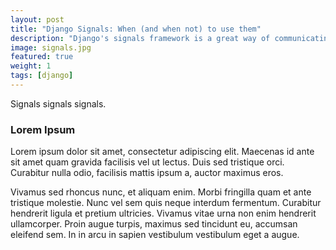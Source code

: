 ```yaml
---
layout: post
title: "Django Signals: When (and when not) to use them"
description: "Django's signals framework is a great way of communicating between your apps.  But they are often misused.  Find out what signals are for, when to define your own, and when to avoid them."
image: signals.jpg
featured: true
weight: 1
tags: [django]
---
```


Signals signals signals.

### Lorem Ipsum

Lorem ipsum dolor sit amet, consectetur adipiscing elit. Maecenas id ante sit amet quam gravida facilisis vel ut lectus. Duis sed tristique orci. Curabitur nulla odio, facilisis mattis ipsum a, auctor maximus eros.

Vivamus sed rhoncus nunc, et aliquam enim. Morbi fringilla quam et ante tristique molestie. Nunc vel sem quis neque interdum fermentum. Curabitur hendrerit ligula et pretium ultricies. Vivamus vitae urna non enim hendrerit ullamcorper. Proin augue turpis, maximus sed tincidunt eu, accumsan eleifend sem. In in arcu in sapien vestibulum vestibulum eget a augue.
